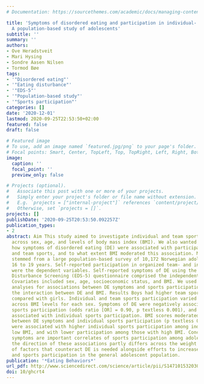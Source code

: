 ```yaml
---
# Documentation: https://sourcethemes.com/academic/docs/managing-content/

title: 'Symptoms of disordered eating and participation in individual- and team sports:
  A population-based study of adolescents'
subtitle: ''
summary: ''
authors:
- Ove Heradstveit
- Mari Hysing
- Sondre Aasen Nilsen
- Tormod Bøe
tags:
- '"Disordered eating"'
- '"Eating disturbance"'
- '"EDS-5"'
- '"Population-based study"'
- '"Sports participation"'
categories: []
date: '2020-12-01'
lastmod: 2020-09-25T22:53:50+02:00
featured: false
draft: false

# Featured image
# To use, add an image named `featured.jpg/png` to your page's folder.
# Focal points: Smart, Center, TopLeft, Top, TopRight, Left, Right, BottomLeft, Bottom, BottomRight.
image:
  caption: ''
  focal_point: ''
  preview_only: false

# Projects (optional).
#   Associate this post with one or more of your projects.
#   Simply enter your project's folder or file name without extension.
#   E.g. `projects = ["internal-project"]` references `content/project/deep-learning/index.md`.
#   Otherwise, set `projects = []`.
projects: []
publishDate: '2020-09-25T20:53:50.092257Z'
publication_types:
- 2
abstract: Aim This study aimed to investigate individual and team sports participation
  across sex, age, and levels of body mass index (BMI). We also wanted to explore
  how symptoms of disordered eating (DE) were associated with participation in individual
  and team sports, and to what extent BMI moderated this association. Methods Data
  stemmed from a large population-based survey of 10,172 Norwegian adolescents aged
  16 to 19 years. Self-reported participation in organized team- and individual sports
  were the dependent variables. Self-reported symptoms of DE using the five-item Eating
  Disturbance Screening (EDS-5) questionnaire comprised the independent variable.
  Covariates included sex, age, socioeconomic status, and BMI. We used regression
  analyses for associations between DE symptoms and sports participation, including
  the interaction between DE and BMI. Results Boys had higher team sports participation
  compared with girls. Individual and team sports participation varied significantly
  across BMI levels for each sex. Symptoms of DE were negatively associated with team
  sports participation (odds ratio [OR] = 0.90, p textless 0.001), and were not significantly
  associated with individual sports participation. BMI scores moderated the association
  between DE symptoms and individual sports participation (p textless 0.005). DE symptoms
  were associated with higher individual sports participation among individuals with
  low BMI, and with lower participation among those with high BMI. Conclusions DE
  symptoms are important correlates of sports participation among adolescents, but
  the direction of these associations partly differs across the weight spectrum. Promotion
  of factors that counteract DE is needed alongside efforts to increase physical activity
  and sports participation in the general adolescent population.
publication: '*Eating Behaviors*'
url_pdf: http://www.sciencedirect.com/science/article/pii/S1471015320303536
doi: 10/ghcrt4
---
```

